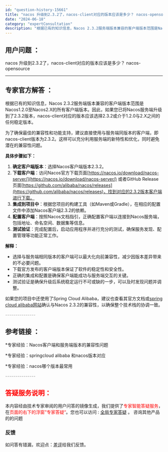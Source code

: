 ```yaml
---
id: "question-history-15661"
title: "nacos 升级到2.3.2了，nacos-client对应的版本应该是多少？ nacos-opensource"
date: "2024-06-18"
category: "expertConsultation"
description: "根据已有的知识信息，Nacos 2.3.2服务端版本兼容的客户端版本范围是Nacos1.2.0至Nacos2.X的所有客户端版本。因此，如果您已将Nacos服务端升级到了2.3.2版本，nacos-client对应的版本应该选择2.3.2或介于1.2.0与2.X之间的任何稳定版本。为了确保最佳的兼容"
---
```


## 用户问题 ： 
 nacos 升级到2.3.2了，nacos-client对应的版本应该是多少？ nacos-opensource 

---------------
## 专家官方解答 ：

根据已有的知识信息，Nacos 2.3.2服务端版本兼容的客户端版本范围是Nacos1.2.0至Nacos2.X的所有客户端版本。因此，如果您已将Nacos服务端升级到了2.3.2版本，nacos-client对应的版本应该选择2.3.2或介于1.2.0与2.X之间的任何稳定版本。

为了确保最佳的兼容性和功能支持，建议直接使用与服务端同版本的客户端，即nacos-client版本为2.3.2。这样可以充分利用服务端的新特性和优化，同时避免潜在的兼容性问题。

**具体步骤如下：**

1. **确定客户端版本**：选择Nacos客户端版本2.3.2。
2. **下载客户端**：访问Nacos官方下载页面[https://nacos.io/download/nacos-server/](https://nacos.io/download/nacos-server/) 或者GitHub Release页面[https://github.com/alibaba/nacos/releases](https://github.com/alibaba/nacos/releases)，找到对应的2.3.2版本客户端进行下载。
3. **集成到项目中**：根据您项目的构建工具（如Maven或Gradle），在相应的配置文件中添加Nacos客户端2.3.2的依赖。
4. **配置客户端**：按照Nacos文档指引，正确配置客户端以连接到Nacos服务端，包括地址、命名空间、数据集等信息。
5. **测试验证**：完成配置后，启动应用程序并进行充分的测试，确保服务发现、配置管理等功能正常工作。

**解释：**
- 选择与服务端相同版本的客户端可以最大化向前兼容性，减少因版本差异带来的不必要问题。
- 下载官方发布的客户端版本保证了软件的稳定性和安全性。
- 正确的集成和配置是确保客户端能成功与服务端交互的关键。
- 测试验证是确保升级后系统稳定运行不可或缺的一步，可以及时发现问题并调整。

如果您的项目中还使用了Spring Cloud Alibaba，建议也查看其官方文档或[spring cloud alibaba网站](https://sca.aliyun.com/docs/2023/overview/version-explain/?spm=5176.29160081.0.0.74801a15rjcsKN)确认与Nacos 2.3.2的兼容性，以确保整个技术栈的协调一致。


<font color="#949494">---------------</font> 


## 参考链接 ：

*专家经验：Nacos客户端和服务端版本的兼容性问题 
 
 *专家经验：springcloud alibaba 和nacos版本对应 
 
 *专家经验：nacos哪个版本最常用 


 <font color="#949494">---------------</font> 
 


## <font color="#FF0000">答疑服务说明：</font> 

本内容经由技术专家审阅的用户问答的镜像生成，我们提供了<font color="#FF0000">专家智能答疑服务</font>，在<font color="#FF0000">页面的右下的浮窗”专家答疑“</font>。您也可以访问 : [全局专家答疑](https://opensource.alibaba.com/chatBot) 。 咨询其他产品的的问题

### 反馈
如问答有错漏，欢迎点：[差评](https://ai.nacos.io/user/feedbackByEnhancerGradePOJOID?enhancerGradePOJOId=15713)给我们反馈。
